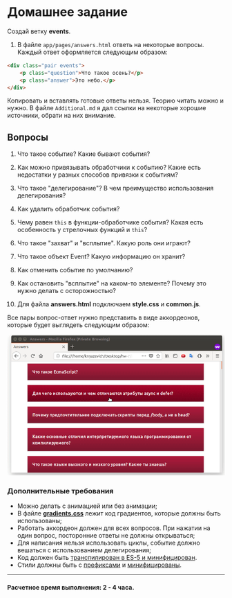 # Домашнее задание

Создай ветку __events__. 

1. В файле `app/pages/answers.html` ответь на некоторые вопросы. Каждый ответ оформляется следующим образом:

```html
<div class="pair events">
	<p class="question">Что такое осень?</p>
	<p class="answer">Это небо.</p>
</div>
``` 

Копировать и вставлять готовые ответы нельзя. Теорию читать можно и нужно. В файле `Additional.md` я дал ссылки на некоторые хорошие источники, обрати на них внимание.

## Вопросы

1. Что такое событие? Какие бывают события?
1. Как можно привязывать обработчики к событию? Какие есть недостатки у разных способов привязки к событиям?
1. Что такое "делегирование"? В чем преимущество использования делегирования?
1. Как удалить обработчик события?
1. Чему равен `this` в функции-обработчике события? Какая есть особенность у стрелочных функций и `this`?
1. Что такое "захват" и "всплытие". Какую роль они играют?
1. Что такое объект Event? Какую информацию он хранит?
1. Как отменить событие по умолчанию?
1. Как остановить "всплытие" на каком-то элементе? Почему это нужно делать с осторожностью?

2. Для файла __answers.html__ подключаем __style.css__ и __common.js__.

Все пары вопрос-ответ нужно представить в виде аккордеонов, которые будет выглядеть следующим образом:

![](example.gif)

### Дополнительные требования

* Можно делать с анимацией или без анимации;
* В файле [__gradients.css__](gradients.css) лежит код градиентов, которые должны быть использованы;
* Работать аккордеон должен для всех вопросов. При нажатии на один вопрос, посторонние ответы не должны открываться;
* Для написания нельзя использовать циклы, событие должно вешаться с использованием делегирования;
* Код должен быть [транспилирован в ES-5 и минифицирован](http://babeljs.io/repl).
* Стили должны быть с [префиксами](http://autoprefixer.github.io/) и [минифицированы](http://cssminifier.com/).

---

#### Расчетное время выполнения: 2 - 4 часа.